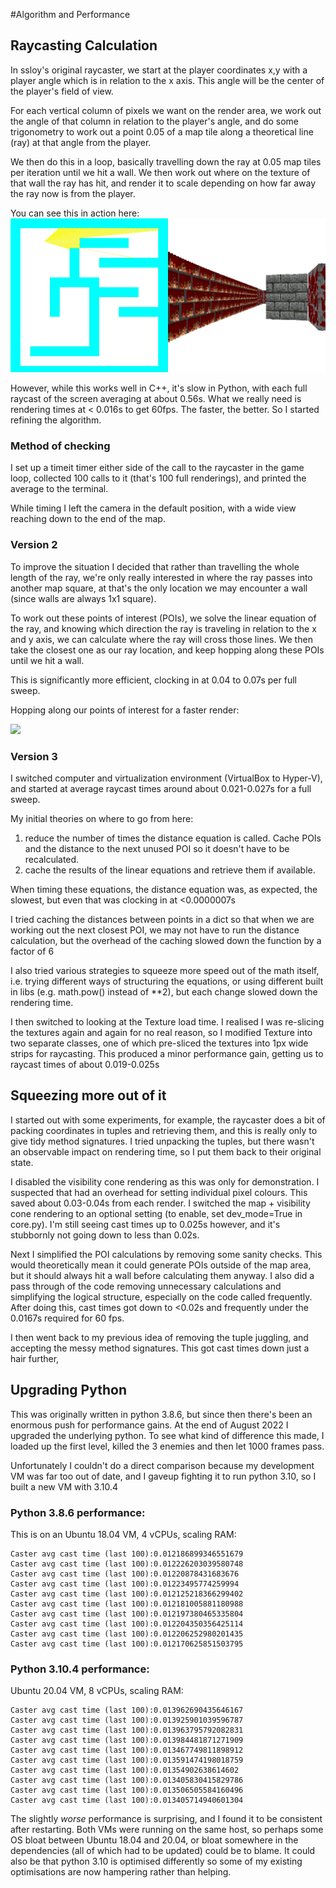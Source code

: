 #Algorithm and Performance

## Raycasting Calculation

In ssloy's original raycaster, we start at the player coordinates x,y with a player angle
which is in relation to the x axis. This angle will be the center of the player's field of
view.
 
For each vertical column of pixels we want on the render area, we work out the angle of
that column in relation to the player's angle, and do some trigonometry to work out a 
point 0.05 of a map tile along a theoretical line (ray) at that angle from the player. 

We then do this in a loop, basically travelling down the ray at 0.05 map tiles per 
iteration until we hit a wall. We then work out where on the texture of that wall the
ray has hit, and render it to scale depending on how far away the ray now is from the
player.

You can see this in action here:
![](/screenshots/textures_loading.gif)

However, while this works well in C++, it's slow in Python, with each full raycast 
of the screen averaging at about 0.56s. What we really need is rendering times at < 0.016s
to get 60fps. The faster, the better. So I started refining the algorithm. 

### Method of checking
I set up a timeit timer either side of the call to the raycaster in the game loop, collected 100 calls to it (that's
100 full renderings), and printed the average to the terminal.

While timing I left the camera in the default position, with a wide view reaching down to the end of the map. 

### Version 2

To improve the situation I decided that rather than travelling the whole length of the
ray, we're only really interested in where the ray passes into another map square, at
that's the only location we may encounter a wall (since walls are always 1x1 square).

To work out these points of interest (POIs), we solve the linear equation of the ray, and
knowing which direction the ray is traveling in relation to the x and y axis, we can
calculate where the ray will cross those lines. We then take the closest one as our
ray location, and keep hopping along these POIs until we hit a wall.

This is significantly more efficient, clocking in at 0.04 to 0.07s per full sweep. 

Hopping along our points of interest for a faster render:

![](/screenshots/efficient_casting.gif)

### Version 3
I switched computer and virtualization environment (VirtualBox to Hyper-V), and started at
average raycast times around about 0.021-0.027s for a full sweep. 

My initial theories on where to go from here:
1. reduce the number of times the distance equation is called. Cache POIs and the distance
to the next unused POI so it doesn't have to be recalculated.
2. cache the results of the linear equations and retrieve them if available.

When timing these equations, the distance equation was, as expected, the slowest, but even
that was clocking in at <0.0000007s 

I tried caching the distances between points in a dict so that when we are working out the next closest
POI, we may not have to run the distance calculation, but the overhead of the caching slowed
down the function by a factor of 6

I also tried various strategies to squeeze more speed out of the math itself, i.e. trying 
different ways of structuring the equations, or using different built in libs (e.g. math.pow() instead of **2), 
but each change slowed down the rendering time.

I then switched to looking at the Texture load time. I realised I was re-slicing the textures
again and again for no real reason, so I modified Texture into two separate classes, one of which
pre-sliced the textures into 1px wide strips for raycasting. This produced a minor performance 
gain, getting us to raycast times of about 0.019-0.025s 

## Squeezing more out of it
I started out with some experiments, for example, the raycaster does a bit of packing coordinates in tuples and 
retrieving them, and this is really only to give tidy method signatures. I tried unpacking the tuples, but there
wasn't an observable impact on rendering time, so I put them back to their original state.

I disabled the visibility cone rendering as this was only for demonstration. I suspected that had an overhead for 
setting individual pixel colours. This saved about 0.03-0.04s from each render. I switched the map + visibility cone
rendering to an optional setting (to enable, set dev_mode=True in core.py). I'm still seeing cast times up to 0.025s
however, and it's stubbornly not going down to less than 0.02s.

Next I simplified the POI calculations by removing some sanity checks. This would theoretically mean it could generate
POIs outside of the map area, but it should always hit a wall before calculating them anyway. I also did a pass through
of the code removing unnecessary calculations and simplifying the logical structure, especially on the code called
frequently. After doing this, cast times got down to <0.02s and frequently under the 0.0167s required for 60 fps. 

I then went back to my previous idea of removing the tuple juggling, and accepting the messy method signatures. This
got cast times down just a hair further, 

## Upgrading Python
This was originally written in python 3.8.6, but since then there's been an enormous push for performance gains. At the 
end of August 2022 I upgraded the underlying python. To see what kind of difference this made, I loaded up the first 
level, killed the 3 enemies and then let 1000 frames pass. 

Unfortunately I couldn't do a direct comparison because my development VM was far too out of date, and I gaveup fighting 
it to run python 3.10, so I built a new VM with 3.10.4

### Python 3.8.6 performance:
This is on an Ubuntu 18.04 VM, 4 vCPUs, scaling RAM:

```
Caster avg cast time (last 100):0.012186899346551679
Caster avg cast time (last 100):0.012226203039580748
Caster avg cast time (last 100):0.01220878431683676
Caster avg cast time (last 100):0.01223495774259994
Caster avg cast time (last 100):0.012125218366299402
Caster avg cast time (last 100):0.012181005881180988
Caster avg cast time (last 100):0.012197380465335804
Caster avg cast time (last 100):0.012204350356425114
Caster avg cast time (last 100):0.012206252980201435
Caster avg cast time (last 100):0.012170625851503795
```

### Python 3.10.4 performance:
Ubuntu 20.04 VM, 8 vCPUs, scaling RAM:

```
Caster avg cast time (last 100):0.013962690435646167
Caster avg cast time (last 100):0.013925901039596787
Caster avg cast time (last 100):0.013963795792082831
Caster avg cast time (last 100):0.013984481871271909
Caster avg cast time (last 100):0.013467749811898912
Caster avg cast time (last 100):0.013591474198018759
Caster avg cast time (last 100):0.01354902638614602
Caster avg cast time (last 100):0.013405830415829786
Caster avg cast time (last 100):0.013506505584160496
Caster avg cast time (last 100):0.013405714940601304
```

The slightly _worse_ performance is surprising, and I found it to be consistent after restarting. Both VMs 
were running on the same host, so perhaps some OS bloat between Ubuntu 18.04 and 20.04, or bloat somewhere in the 
dependencies (all of which had to be updated) could be to blame. It could also be that python 3.10 is optimised 
differently so some of my existing optimisations are now hampering rather than helping.






